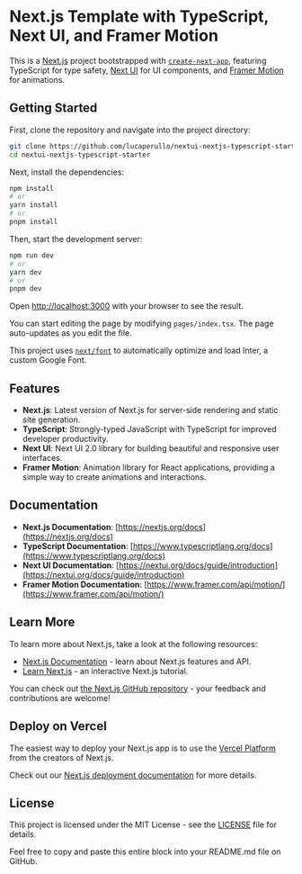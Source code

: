 # Next.js Template with TypeScript, Next UI, and Framer Motion

This is a [Next.js](https://nextjs.org/) project bootstrapped with [`create-next-app`](https://github.com/vercel/next.js/tree/canary/packages/create-next-app), featuring TypeScript for type safety, [Next UI](https://nextui.org/docs/guide/introduction) for UI components, and [Framer Motion](https://www.framer.com/motion/) for animations.

## Getting Started

First, clone the repository and navigate into the project directory:

```bash
git clone https://github.com/lucaperullo/nextui-nextjs-typescript-starter
cd nextui-nextjs-typescript-starter
```

Next, install the dependencies:

```bash
npm install
# or
yarn install
# or
pnpm install
```

Then, start the development server:

```bash
npm run dev
# or
yarn dev
# or
pnpm dev
```

Open [http://localhost:3000](http://localhost:3000) with your browser to see the result.

You can start editing the page by modifying `pages/index.tsx`. The page auto-updates as you edit the file.

This project uses [`next/font`](https://nextjs.org/docs/basic-features/font-optimization) to automatically optimize and load Inter, a custom Google Font.

## Features

- **Next.js**: Latest version of Next.js for server-side rendering and static site generation.
- **TypeScript**: Strongly-typed JavaScript with TypeScript for improved developer productivity.
- **Next UI**: Next UI 2.0 library for building beautiful and responsive user interfaces.
- **Framer Motion**: Animation library for React applications, providing a simple way to create animations and interactions.

## Documentation

- **Next.js Documentation**: [https://nextjs.org/docs](https://nextjs.org/docs)
- **TypeScript Documentation**: [https://www.typescriptlang.org/docs](https://www.typescriptlang.org/docs)
- **Next UI Documentation**: [https://nextui.org/docs/guide/introduction](https://nextui.org/docs/guide/introduction)
- **Framer Motion Documentation**: [https://www.framer.com/api/motion/](https://www.framer.com/api/motion/)

## Learn More

To learn more about Next.js, take a look at the following resources:

- [Next.js Documentation](https://nextjs.org/docs) - learn about Next.js features and API.
- [Learn Next.js](https://nextjs.org/learn) - an interactive Next.js tutorial.

You can check out [the Next.js GitHub repository](https://github.com/vercel/next.js/) - your feedback and contributions are welcome!

## Deploy on Vercel

The easiest way to deploy your Next.js app is to use the [Vercel Platform](https://vercel.com/new?utm_medium=default-template&filter=next.js&utm_source=create-next-app&utm_campaign=create-next-app-readme) from the creators of Next.js.

Check out our [Next.js deployment documentation](https://nextjs.org/docs/deployment) for more details.

## License

This project is licensed under the MIT License - see the [LICENSE](LICENSE) file for details.

Feel free to copy and paste this entire block into your README.md file on GitHub.
